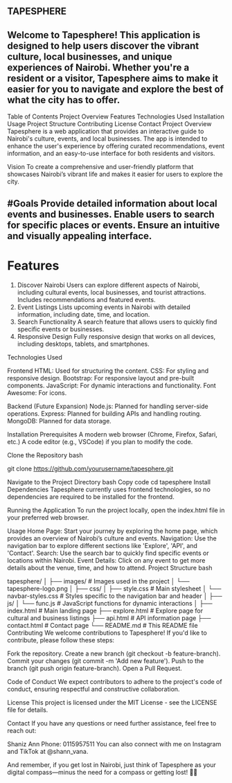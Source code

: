 TAPESPHERE
---

Welcome to Tapesphere! This application is designed to help users discover the vibrant culture, local businesses, and unique experiences of Nairobi. Whether you're a resident or a visitor, Tapesphere aims to make it easier for you to navigate and explore the best of what the city has to offer.
---

Table of Contents
Project Overview
Features
Technologies Used
Installation
Usage
Project Structure
Contributing
License
Contact
Project Overview
Tapesphere is a web application that provides an interactive guide to Nairobi's culture, events, and local businesses. The app is intended to enhance the user's experience by offering curated recommendations, event information, and an easy-to-use interface for both residents and visitors.

Vision
To create a comprehensive and user-friendly platform that showcases Nairobi’s vibrant life and makes it easier for users to explore the city.

#Goals
Provide detailed information about local events and businesses.
Enable users to search for specific places or events.
Ensure an intuitive and visually appealing interface.
---

# Features
1. Discover Nairobi
Users can explore different aspects of Nairobi, including cultural events, local businesses, and tourist attractions.
Includes recommendations and featured events.
2. Event Listings
Lists upcoming events in Nairobi with detailed information, including date, time, and location.
3. Search Functionality
A search feature that allows users to quickly find specific events or businesses.
4. Responsive Design
Fully responsive design that works on all devices, including desktops, tablets, and smartphones.

Technologies Used

Frontend
HTML: Used for structuring the content.
CSS: For styling and responsive design.
Bootstrap: For responsive layout and pre-built components.
JavaScript: For dynamic interactions and functionality.
Font Awesome: For icons.

Backend (Future Expansion)
Node.js: Planned for handling server-side operations.
Express: Planned for building APIs and handling routing.
MongoDB: Planned for data storage.

Installation
Prerequisites
A modern web browser (Chrome, Firefox, Safari, etc.)
A code editor (e.g., VSCode) if you plan to modify the code.

Clone the Repository
bash

git clone https://github.com/yourusername/tapesphere.git

Navigate to the Project Directory
bash
Copy code
cd tapesphere
Install Dependencies
Tapesphere currently uses frontend technologies, so no dependencies are required to be installed for the frontend.

Running the Application
To run the project locally, open the index.html file in your preferred web browser.

Usage
Home Page: Start your journey by exploring the home page, which provides an overview of Nairobi’s culture and events.
Navigation: Use the navigation bar to explore different sections like 'Explore', 'API', and 'Contact'.
Search: Use the search bar to quickly find specific events or locations within Nairobi.
Event Details: Click on any event to get more details about the venue, time, and how to attend.
Project Structure
bash

tapesphere/
│
├── images/                     # Images used in the project
│   └── tapesphere-logo.png
│
├── css/
│   ├── style.css               # Main stylesheet
│   └── navbar-styles.css       # Styles specific to the navigation bar and header
│
├── js/
│   └── func.js                 # JavaScript functions for dynamic interactions
│
├── index.html                  # Main landing page
├── explore.html                # Explore page for cultural and business listings
├── api.html                    # API information page
├── contact.html                # Contact page
└── README.md                   # This README file
Contributing
We welcome contributions to Tapesphere! If you'd like to contribute, please follow these steps:

Fork the repository.
Create a new branch (git checkout -b feature-branch).
Commit your changes (git commit -m 'Add new feature').
Push to the branch (git push origin feature-branch).
Open a Pull Request.

Code of Conduct
We expect contributors to adhere to the project's code of conduct, ensuring respectful and constructive collaboration.

License
This project is licensed under the MIT License - see the LICENSE file for details.

Contact
If you have any questions or need further assistance, feel free to reach out:

Shaniz Ann
Phone: 0115957511
You can also connect with me on Instagram and TikTok at @shann_vana.

And remember, if you get lost in Nairobi, just think of Tapesphere as your digital compass—minus the need for a compass or getting lost! 🚀😄

